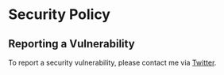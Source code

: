 # Security Policy

## Reporting a Vulnerability

To report a security vulnerability, please contact me via [Twitter](https://twitter.com/Steb_01).